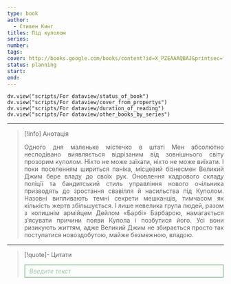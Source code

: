 ```yaml
---
type: book
author:
  - Стивен Кинг
titles: Під куполом
series:
number:
tags:
cover: http://books.google.com/books/content?id=X_PZEAAAQBAJ&printsec=frontcover&img=1&zoom=1&edge=curl&source=gbs_api
status: planning
start:
end:
---
```

```dataviewjs
dv.view("scripts/For dataview/status_of_book")
dv.view("scripts/For dataview/cover_from_propertys")
dv.view("scripts/For dataview/duration_of_reading")
dv.view("scripts/For dataview/other_books_by_series")
```
---

>[!info] Анотація
><p align="justify">Одного дня маленьке містечко в штаті Мен абсолютно несподівано виявляється відрізаним від зовнішнього світу прозорим куполом. Ніхто не може заїхати, ніхто не може виїхати. І поки поселенням шириться паніка, місцевий бізнесмен Великий Джим бере владу до своїх рук. Оновлення кадрового складу поліції та бандитський стиль управління нового очільника призводять до зростання свавілля й насильства під Куполом. Назовні випливають темні секрети мешканців, тимчасом як кількість жертв збільшується. І лише невелика група людей, разом з колишнім армійцем Дейлом «Барбі» Барбарою, намагається з’ясувати причини появи Купола і позбутися його. Усі вони ризикують життям, адже Великий Джим не збирається просто так поступатися новоздобутою, майже безмежною, владою.</p>

---

>[!quote]- Цитати
><div align="justify" style="border: 2px solid #A0CAA6; padding: 5px 10px 5px 10px; font-style: italic; color: #A0CAA6 ">Введите текст</div>